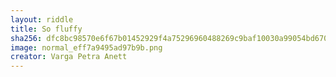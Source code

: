 ```yaml
---
layout: riddle
title: So fluffy
sha256: dfc8bc98570e6f67b01452929f4a75296960488269c9baf10030a99054bd670f
image: normal_eff7a9495ad97b9b.png
creator: Varga Petra Anett
---
```

